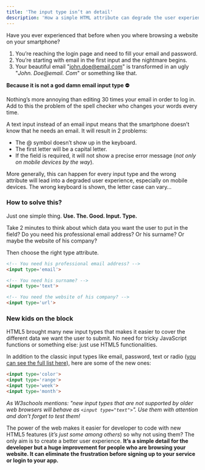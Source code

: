 ```yaml
---
title: 'The input type isn’t an detail'
description: 'How a simple HTML attribute can degrade the user experience of your visitors.'
---
```


Have you ever experienced that before when you where browsing a website on your smartphone?

1. You’re reaching the login page and need to fill your email and password.
2. You’re starting with email in the first input and the nightmare begins.
3. Your beautiful email "john.doe@email.com" is transformed in an ugly "*John. Doe@email. Com*" or something like that.

**Because it is not a god damn email input type ⛔️**

Nothing’s more annoying than editing 30 times your email in order to log in. Add to this the problem of the spell checker who changes your words every time.

A text input instead of an email input means that the smartphone doesn’t know that he needs an email. It will result in 2 problems:

- The @ symbol doesn’t show up in the keyboard.
- The first letter will be a capital letter.
- If the field is required, it will not show a precise error message (*not only on mobile devices by the way*).

More generally, this can happen for every input type and the wrong attribute will lead into a degraded user experience, especially on mobile devices. The wrong keyboard is shown, the letter case can vary…

### How to solve this?

Just one simple thing. **Use. The. Good. Input. Type.**

Take 2 minutes to think about which data you want the user to put in the field? Do you need his professional email address? Or his surname? Or maybe the website of his company?

Then choose the right type attribute.

```html
<!-- You need his professional email address? -->
<input type='email'>

<!-- You need his surname? -->
<input type='text'>

<!-- You need the website of his company? -->
<input type='url'>
```

### New kids on the block

HTML5 brought many new input types that makes it easier to cover the different data we want the user to submit. No need for tricky JavaScript functions or something else: just use HTML5 functionalities.

In addition to the classic input types like email, password, text or radio ([you can see the full list here](http://www.w3schools.com/html/html_form_input_types.asp)), here are some of the new ones:

```html
<input type='color'>
<input type='range'>
<input type='week'>
<input type='month'>
```

*As W3schools mentions: "new input types that are not supported by older web browsers will behave as `<input type="text">`". Use them with attention and don’t forget to test them!*

The power of the web makes it easier for developer to code with new HTML5 features (*it’s just some among others*) so why not using them? The only aim is to create a better user experience. **It’s a simple detail for the developer but a huge improvement for people who are browsing your website. It can eliminate the frustration before signing up to your service or login to your app.**
